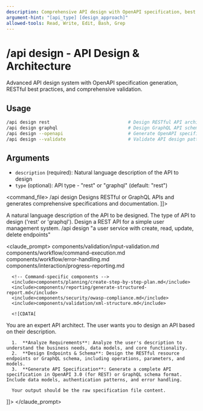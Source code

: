```yaml
---
description: Comprehensive API design with OpenAPI specification, best practices, and validation
argument-hint: "[api_type] [design_approach]"
allowed-tools: Read, Write, Edit, Bash, Grep
---
```


# /api design - API Design & Architecture

Advanced API design system with OpenAPI specification generation, RESTful best practices, and comprehensive validation.

## Usage
```bash
/api design rest                             # Design RESTful API architecture
/api design graphql                          # Design GraphQL API schema
/api design --openapi                        # Generate OpenAPI specification
/api design --validate                       # Validate API design patterns
```

## Arguments
- `description` (required): Natural language description of the API to design
- `type` (optional): API type - "rest" or "graphql" (default: "rest")

<command_file>
  <metadata>
    <name>/api design</name>
    <purpose>Designs RESTful or GraphQL APIs and generates comprehensive specifications and documentation.</purpose>
    <usage>
      <![CDATA[
      /api design "[description]" <type="rest">
      ]]>
    </usage>
  </metadata>

  <arguments>
    <argument name="description" type="string" required="true">
      <description>A natural language description of the API to be designed.</description>
    </argument>
    <argument name="type" type="string" required="false" default="rest">
      <description>The type of API to design ('rest' or 'graphql').</description>
    </argument>
  </arguments>
  
  <examples>
    <example>
      <description>Design a REST API for a simple user management system.</description>
      <usage>/api design "a user service with create, read, update, delete endpoints"</usage>
    </example>
  </examples>

  <claude_prompt>
    <prompt>
      <!-- Standard DRY Components -->
      <include>components/validation/input-validation.md</include>
      <include>components/workflow/command-execution.md</include>
      <include>components/workflow/error-handling.md</include>
      <include>components/interaction/progress-reporting.md</include>
      
      <!-- Command-specific components -->
      <include>components/planning/create-step-by-step-plan.md</include>
      <include>components/reporting/generate-structured-report.md</include>
      <include>components/security/owasp-compliance.md</include>
      <include>components/validation/xml-structure.md</include>
      
      <![CDATA[
You are an expert API architect. The user wants you to design an API based on their description.

      1.  **Analyze Requirements**: Analyze the user's description to understand the business needs, data models, and core functionality.
      2.  **Design Endpoints & Schema**: Design the RESTful resource endpoints or GraphQL schema, including operations, parameters, and models.
      3.  **Generate API Specification**: Generate a complete API specification in OpenAPI 3.0 (for REST) or GraphQL schema format. Include data models, authentication patterns, and error handling.

      Your output should be the raw specification file content.
]]>
    </prompt>
  </claude_prompt>

  <dependencies>
    <!-- This command is self-contained -->
  </dependencies>
</command_file>